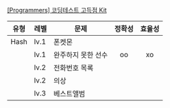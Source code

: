 [[Programmers] 코딩테스트 고득점 Kit](https://school.programmers.co.kr/learn/challenges?tab=algorithm_practice_kit) 

|유형|레벨|문제|정확성|효율성|
|---------|----|---------|:----:|:-----:|
|Hash|lv.1|폰켓몬|||
||lv.1|완주하지 못한 선수|oo|xo|
||lv.2|전화번호 목록|
||lv.2|의상|
||lv.3|베스트앨범|
